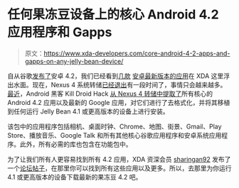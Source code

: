 # 任何果冻豆设备上的核心 Android 4.2 应用程序和 Gapps

> 原文：<https://www.xda-developers.com/core-android-4-2-apps-and-gapps-on-any-jelly-bean-device/>

自从谷歌[发布了](http://www.xda-developers.com/android/android-4-2-announced-photo-sphere-gesture-typing-multi-user-tv-connect-quick-settings-and-much-more/)安卓 4.2，我们已经看到[几款](http://www.xda-developers.com/android/gmail-from-android-4-2-leaked/) [安卓最新版本](http://www.xda-developers.com/android/android-4-2-camera-and-gallery-now-available/)[的应用](http://www.xda-developers.com/android/android-4-2-keyboard-with-gesture-typing-leaked/)在 XDA 这里浮出水面。现在，Nexus 4 系统转储[已经退出](http://www.xda-developers.com/android/had-enough-4-2-news-heres-the-nexus-4-system-dump/)有一段时间了，事情只会越来越多。[最近](http://pocketnow.com/2012/11/06/android-42-gapps)，Android 黑客 Kill Droid Hack [从 Nexus 4 转储中提取了](https://twitter.com/KillDroidHack/status/265112218100699136)所有核心的 Android 4.2 应用以及最新的 Google 应用，对它们进行了去格式化，并将其移植到任何运行 Jelly Bean 4.1 或更高版本的设备上进行安装。

该包中的应用程序包括相机、桌面时钟、Chrome、地图、街景、Gmail、Play Store、播放音乐、Google Talk 和所有其他核心谷歌应用程序和安卓系统应用程序。此外，所有必需的库也包含在功能包中。

为了让我们所有人更容易找到所有 4.2 应用，XDA 资深会员 [sharingan92](http://forum.xda-developers.com/member.php?u=4671294) 发布了一个[论坛帖子](http://forum.xda-developers.com/showthread.php?t=1965290)，在那里你可以找到所有这些应用以及更多。所以，去那里为你运行 4.1 或更高版本的设备下载最新的果冻豆 4.2 吧。